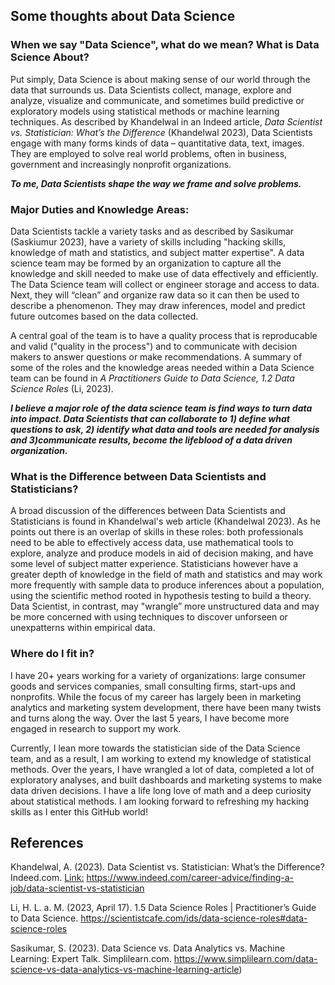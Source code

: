 ## Some thoughts about Data Science  

### When we say "Data Science", what do we mean? What is Data Science About?
Put simply, Data Science is about making sense of our world through the data that surrounds us. 
Data Scientists collect, manage, explore and analyze, visualize and communicate, and sometimes build predictive or exploratory models using statistical methods or machine learning techniques. As described by Khandelwal in an Indeed article, *Data Scientist vs. Statistician: What’s the Difference* (Khandelwal 2023),  Data Scientists engage with many forms kinds of data – quantitative data, text, images.  They are employed to solve real world problems, often in business, government and increasingly nonprofit organizations. 

***To me, Data Scientists shape the way we frame and solve problems.***

### Major Duties and Knowledge Areas: 
Data Scientists tackle a variety tasks and as described by Sasikumar (Saskiumur 2023), have a variety of skills including "hacking skills, knowledge of math and statistics, and subject matter expertise". A data science team may be formed by an organization to capture all the knowledge and skill needed to make use of data effectively and efficiently. The Data Science team will collect or engineer storage and access to data. Next, they will “clean” and organize raw data so it can then be used to describe a phenomenon. They may draw inferences, model and predict future outcomes based on the data collected. 

A central goal  of the team is to have a quality process that is reproducable and valid ("quality in the process") and to communicate with decision makers to answer questions or make recommendations.  A summary of some of the roles and the knowledge areas needed within a Data Science team can be found in *A Practitioners Guide to Data Science, 1.2 Data Science Roles* (Li, 2023).

***I believe a major role of the data science team is find ways to turn data into impact. Data Scientists that can collaborate to 1) define what questions to ask, 2) identify what data and tools are needed for analysis and 3)communicate results,  become the lifeblood of a data driven organization.***

### What is the Difference between Data Scientists and Statisticians?
A broad discussion of the differences between Data Scientists and Statisticians is found in Khandelwal's web article (Khandelwal 2023).  As he points out there is an overlap of skills in these roles: both professionals need to be able to effectively access data, use mathematical tools to explore, analyze and produce models in aid of decision making, and have some level of subject matter experience.  Statisticians however have a greater depth of knowledge in the field of math and statistics and may work more frequently with sample data to produce inferences about a population, using the scientific method rooted in hypothesis testing to build a theory.  Data Scientist, in contrast, may "wrangle” more unstructured data and may be more concerned with using techniques to discover unforseen or unexpatterns within empirical data.

### Where do I fit in?
I have 20+ years working for a variety of organizations: large consumer goods and services companies, small consulting firms, start-ups and nonprofits.  While the focus of my career has largely been in marketing analytics and marketing system development, there have been many twists and turns along the way. Over the last 5 years, I have become more engaged in research to support my work.  

Currently, I lean more towards the statistician side of the Data Science team, and as a result, I am working to extend my knowledge of statistical methods. Over the years, I have wrangled a lot of data, completed a lot of exploratory analyses, and built dashboards and marketing systems to make data driven decisions. I have a life long love of math and a deep curiosity about statistical methods. I am looking forward to refreshing my hacking skills as I enter this GitHub world!

## References
Khandelwal, A. (2023). Data Scientist vs. Statistician: What’s the Difference? Indeed.com. [Link:](https://www.indeed.com/career-advice/finding-a-job/data-scientist-vs-statistician)  https://www.indeed.com/career-advice/finding-a-job/data-scientist-vs-statistician

Li, H. L. a. M. (2023, April 17). 1.5 Data Science Roles | Practitioner’s Guide to Data Science. https://scientistcafe.com/ids/data-science-roles#data-science-roles

Sasikumar, S. (2023). Data Science vs. Data Analytics vs. Machine Learning: Expert Talk. Simplilearn.com. https://www.simplilearn.com/data-science-vs-data-analytics-vs-machine-learning-article)


